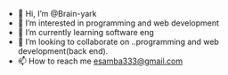 - 👋 Hi, I’m @Brain-yark
- 👀 I’m interested in programming and web development
- 🌱 I’m currently learning software eng
- 💞️ I’m looking to collaborate on ..programming and web development(back end).
- 📫 How to reach me esamba333@gmail.com
<!---
Brain-yark/Brain-yark is a ✨ special ✨ repository because its `README.md` (this file) appears on your GitHub profile.
You can click the Preview link to take a look at your changes.
--->
